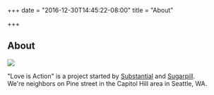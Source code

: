 +++
date = "2016-12-30T14:45:22-08:00"
title = "About"

+++

<div class="mt2 mb2">
  <h2 class="mb3">About</h2>
  <div class="col-12">
    <img class="fit" src="/img/lisa-about-011017.jpg">
    <p>
      "Love is Action" is a project started by <a href="http://www.substantial.com" target="blank">Substantial</a> and <a href="http://www.sugarpillseattle.com/" target="blank">Sugarpill</a>.
      </br>
      We're neighbors on Pine street in the Capitol Hill area in Seattle, WA.
    </p>
  </div>
<div>
